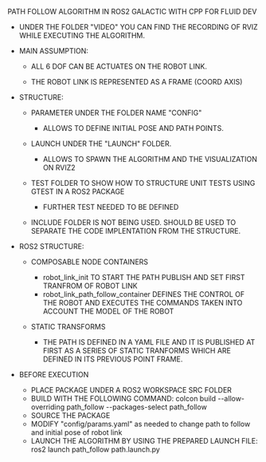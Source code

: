 PATH FOLLOW ALGORITHM IN ROS2 GALACTIC WITH CPP FOR FLUID DEV


- UNDER THE FOLDER "VIDEO" YOU CAN FIND THE RECORDING OF RVIZ WHILE EXECUTING THE ALGORITHM.

- MAIN ASSUMPTION:

    - ALL 6 DOF CAN BE ACTUATES ON THE ROBOT LINK.

    - THE ROBOT LINK IS REPRESENTED AS A FRAME (COORD AXIS)

- STRUCTURE:

    - PARAMETER UNDER THE FOLDER NAME "CONFIG"

        - ALLOWS TO DEFINE INITIAL POSE AND PATH POINTS.

    - LAUNCH UNDER THE "LAUNCH" FOLDER.

        - ALLOWS TO SPAWN THE ALGORITHM AND THE VISUALIZATION ON RVIZ2

    - TEST FOLDER TO SHOW HOW TO STRUCTURE UNIT TESTS USING GTEST IN A ROS2 PACKAGE

        - FURTHER TEST NEEDED TO BE DEFINED

    - INCLUDE FOLDER IS NOT BEING USED. SHOULD BE USED TO SEPARATE THE CODE IMPLENTATION FROM THE STRUCTURE.

- ROS2 STRUCTURE:

    - COMPOSABLE NODE CONTAINERS

        - robot_link_init TO START THE PATH PUBLISH AND SET FIRST TRANFROM OF ROBOT LINK
        - robot_link_path_follow_container DEFINES THE CONTROL OF THE ROBOT AND EXECUTES THE COMMANDS TAKEN INTO ACCOUNT THE MODEL OF THE ROBOT

    - STATIC TRANSFORMS

        - THE PATH IS DEFINED IN A YAML FILE AND IT IS PUBLISHED AT FIRST AS A SERIES OF STATIC TRANFORMS WHICH ARE DEFINED IN ITS PREVIOUS POINT FRAME.


- BEFORE EXECUTION
    - PLACE PACKAGE UNDER A ROS2 WORKSPACE SRC FOLDER
    - BUILD WITH THE FOLLOWING COMMAND: colcon build --allow-overriding path_follow --packages-select path_follow
    - SOURCE THE PACKAGE
    - MODIFY "config/params.yaml" as needed to change path to follow and initial pose of robot link
    - LAUNCH THE ALGORITHM BY USING THE PREPARED LAUNCH FILE: ros2 launch path_follow path.launch.py